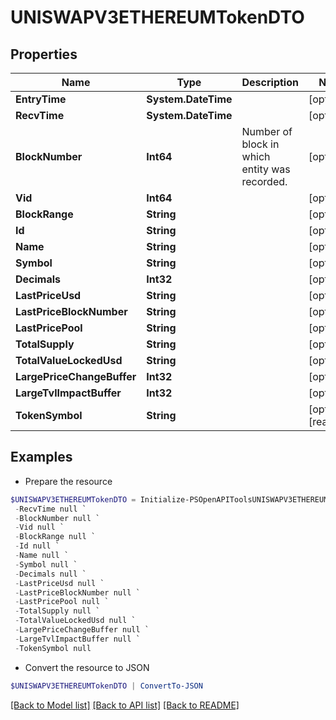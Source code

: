 # UNISWAPV3ETHEREUMTokenDTO
## Properties

Name | Type | Description | Notes
------------ | ------------- | ------------- | -------------
**EntryTime** | **System.DateTime** |  | [optional] 
**RecvTime** | **System.DateTime** |  | [optional] 
**BlockNumber** | **Int64** | Number of block in which entity was recorded. | [optional] 
**Vid** | **Int64** |  | [optional] 
**BlockRange** | **String** |  | [optional] 
**Id** | **String** |  | [optional] 
**Name** | **String** |  | [optional] 
**Symbol** | **String** |  | [optional] 
**Decimals** | **Int32** |  | [optional] 
**LastPriceUsd** | **String** |  | [optional] 
**LastPriceBlockNumber** | **String** |  | [optional] 
**LastPricePool** | **String** |  | [optional] 
**TotalSupply** | **String** |  | [optional] 
**TotalValueLockedUsd** | **String** |  | [optional] 
**LargePriceChangeBuffer** | **Int32** |  | [optional] 
**LargeTvlImpactBuffer** | **Int32** |  | [optional] 
**TokenSymbol** | **String** |  | [optional] [readonly] 

## Examples

- Prepare the resource
```powershell
$UNISWAPV3ETHEREUMTokenDTO = Initialize-PSOpenAPIToolsUNISWAPV3ETHEREUMTokenDTO  -EntryTime null `
 -RecvTime null `
 -BlockNumber null `
 -Vid null `
 -BlockRange null `
 -Id null `
 -Name null `
 -Symbol null `
 -Decimals null `
 -LastPriceUsd null `
 -LastPriceBlockNumber null `
 -LastPricePool null `
 -TotalSupply null `
 -TotalValueLockedUsd null `
 -LargePriceChangeBuffer null `
 -LargeTvlImpactBuffer null `
 -TokenSymbol null
```

- Convert the resource to JSON
```powershell
$UNISWAPV3ETHEREUMTokenDTO | ConvertTo-JSON
```

[[Back to Model list]](../README.md#documentation-for-models) [[Back to API list]](../README.md#documentation-for-api-endpoints) [[Back to README]](../README.md)

